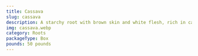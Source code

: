 ```yaml
---
title: Cassava
slug: cassava
description: A starchy root with brown skin and white flesh, rich in carbohydrates and energy. A staple in Caribbean and Latin American cuisines, eaten boiled, fried (cassava fries ), or processed into flour (casabe ) and tapioca. Gluten-free and ideal for both traditional and modern diets.
img: cassava.webp
category: Roots
packageType: Box
pounds: 50 pounds
---
```

